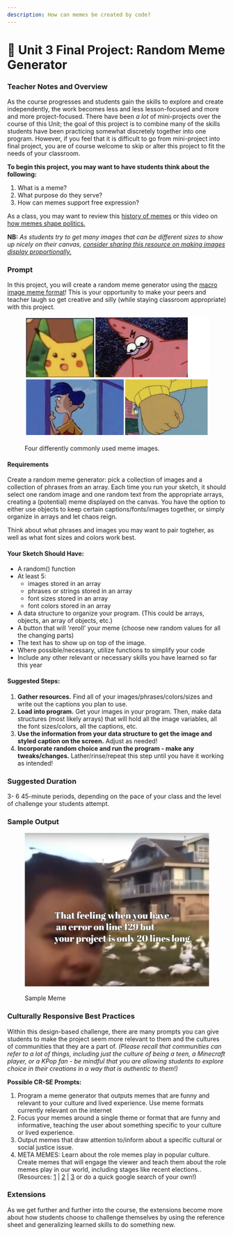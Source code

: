 ```yaml
---
description: How can memes be created by code?
---
```


# 🎨 Unit 3 Final Project: Random Meme Generator

### Teacher Notes and Overview

As the course progresses and students gain the skills to explore and create independently, the work becomes less and less lesson-focused and more and more project-focused. There have been _a lot_ of mini-projects over the course of this Unit; the goal of this project is to combine many of the skills students have been practicing somewhat discretely together into one program. However, if you feel that it is difficult to go from mini-project into final project, you are of course welcome to skip or alter this project to fit the needs of your classroom.

**To begin this project, you may want to have students think about the following:**

1. What is a meme?&#x20;
2. What purpose do they serve?&#x20;
3. How can memes support free expression?

As a class, you may want to review this [history of memes](https://www.nytimes.com/2022/01/26/crosswords/what-is-a-meme.html) or this video on [how memes shape politics.](https://www.youtube.com/watch?v=DazKys0gpHU\&ab\_channel=HuffPost)

**NB:** _As students try to get many images that can be different sizes to show up nicely on their canvas,_ [_consider sharing this resource on making images display proportionally._](https://editor.p5js.org/L05/sketches/o1a4f6XpE)

### Prompt

In this project, you will create a random meme generator using the [macro image meme format](https://knowyourmeme.com/memes/image-macros)! This is your opportunity to make your peers and teacher laugh so get creative and silly (while staying classroom appropriate) with this project.

<figure><img src="../.gitbook/assets/image (1) (8).png" alt=""><figcaption><p>Four differently commonly used meme images.</p></figcaption></figure>

#### Requirements

Create a random meme generator: pick a collection of images and a collection of phrases from an array. Each time you run your sketch, it should select one random image and one random text from the appropriate arrays, creating a (potential) meme displayed on the canvas. You have the option to either use objects to keep certain captions/fonts/images together, or simply organize in arrays and let chaos reign.

Think about what phrases and images you may want to pair togteher, as well as what font sizes and colors work best.

#### Your Sketch Should Have:

* A random() function&#x20;
* At least 5:
  * &#x20;images stored in an array&#x20;
  * phrases or strings stored in an array
  * font sizes stored in an array
  * font colors stored in an array
* A data structure to organize your program. (This could be arrays, objects, an array of objects, etc.)
* A button that will 'reroll' your meme (choose new random values for all the changing parts)
* The text has to show up on top of the image.
* Where possible/necessary, utilize functions to simplify your code
* Include any other relevant or necessary skills you have learned so far this year

#### Suggested Steps:

1. **Gather resources.** Find all of your images/phrases/colors/sizes and write out the captions you plan to use.
2. **Load into program.** Get your images in your program. Then, make data structures (most likely arrays) that will hold all the image variables, all the font sizes/colors, all the captions, etc.
3. **Use the information from your data structure to get the image and styled caption on the screen.** Adjust as needed!
4. **Incorporate random choice and run the program - make any tweaks/changes.** Lather/rinse/repeat this step until you have it working as intended!

### Suggested Duration

3- 6 45-minute periods, depending on the pace of your class and the level of challenge your students attempt.

### Sample Output

<figure><img src="../.gitbook/assets/image (5).png" alt=""><figcaption><p>Sample Meme</p></figcaption></figure>

### **Culturally Responsive Best Practices**

Within this design-based challenge, there are many prompts you can give students to make the project seem more relevant to them and the cultures of communities that they are a part of. _(Please recall that communities can refer to a lot of things, including just the culture of being a teen, a Minecraft player, or a KPop fan - be mindful that you are allowing students to explore choice in their creations in a way that is authentic to them!)_

**Possible CR-SE Prompts:**

1. Program a meme generator that outputs memes that are funny and relevant to your culture and lived experience. Use meme formats currently relevant on the internet
2. Focus your memes around a single theme or format that are funny and informative, teaching the user about something specific to your culture or lived experience.
3. Output memes that draw attention to/inform about a specific cultural or social justice issue.
4. META MEMES: Learn about the role memes play in popular culture. Create memes that will engage the viewer and teach them about the role memes play in our world, including stages like recent elections.. (Resources: [1](https://yp.scmp.com/news/features/article/107044/why-do-memes-matter-look-good-dank-and-viral) | [2](https://academic.oup.com/jcmc/article/18/3/362/4067545) | [3](https://www.theguardian.com/us-news/2016/nov/04/political-memes-2016-election-hillary-clinton-donald-trump) or do a quick google search of your own!)

### **Extensions**

As we get further and further into the course, the extensions become more about how students choose to challenge themselves by using the reference sheet and generalizing learned skills to do something new.&#x20;
